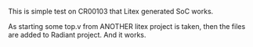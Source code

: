 This is simple test on CR00103 that Litex generated SoC works.

As starting some top.v from ANOTHER litex project is taken, then the files are added to Radiant project. And it works.

